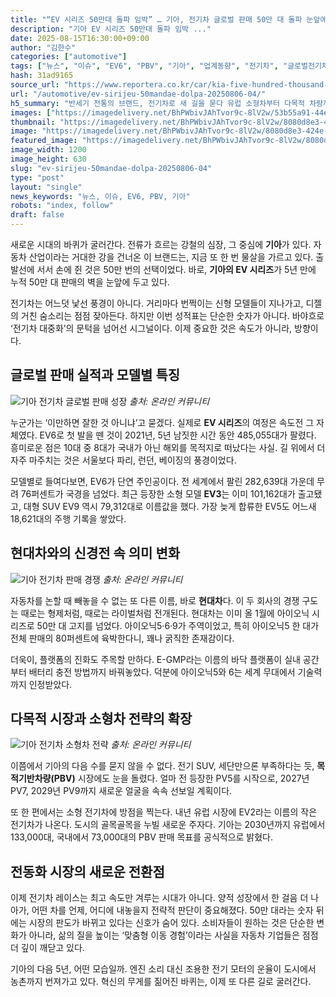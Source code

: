 ```yaml
---
title: "“EV 시리즈 50만대 돌파 임박” … 기아, 전기차 글로벌 판매 50만 대 돌파 눈앞에"
description: "기아 EV 시리즈 50만대 돌파 임박 ..."
date: 2025-08-15T16:30:00+09:00
author: "김한수"
categories: ["automotive"]
tags: ["뉴스", "이슈", "EV6", "PBV", "기아", "업계동향", "전기차", "글로벌전기차지각변동", "중장년전동화투자전략"]
hash: 31ad9165
source_url: "https://www.reportera.co.kr/car/kia-five-hundred-thousand-units-global-ev-sales/"
url: "/automotive/ev-sirijeu-50mandae-dolpa-20250806-04/"
h5_summary: "반세기 전통의 브랜드, 전기차로 새 길을 묻다 유럽 소형차부터 다목적 차량까지 확장 가속"
images: ["https://imagedelivery.net/BhPWbivJAhTvor9c-8lV2w/53b55a91-44ed-4960-879e-c9c33b380200/public", "https://imagedelivery.net/BhPWbivJAhTvor9c-8lV2w/5c76a59c-1239-456d-ca7f-095ae4b33700/public", "https://imagedelivery.net/BhPWbivJAhTvor9c-8lV2w/2a76c8da-d9e9-4719-d26c-47f0269c4a00/public", "https://imagedelivery.net/BhPWbivJAhTvor9c-8lV2w/8080d8e3-424e-4658-b651-fe9fe53e9500/public"]
thumbnail: "https://imagedelivery.net/BhPWbivJAhTvor9c-8lV2w/8080d8e3-424e-4658-b651-fe9fe53e9500/public"
image: "https://imagedelivery.net/BhPWbivJAhTvor9c-8lV2w/8080d8e3-424e-4658-b651-fe9fe53e9500/public"
featured_image: "https://imagedelivery.net/BhPWbivJAhTvor9c-8lV2w/8080d8e3-424e-4658-b651-fe9fe53e9500/public"
image_width: 1200
image_height: 630
slug: "ev-sirijeu-50mandae-dolpa-20250806-04"
type: "post"
layout: "single"
news_keywords: "뉴스, 이슈, EV6, PBV, 기아"
robots: "index, follow"
draft: false
---
```


새로운 시대의 바퀴가 굴러간다. 전류가 흐르는 강철의 심장, 그 중심에 **기아**가 있다. 자동차 산업이라는 거대한 강을 건너온 이 브랜드는, 지금 또 한 번 물살을 가르고 있다. 출발선에 서서 손에 쥔 것은 50만 번의 선택이었다. 바로, **기아의 EV 시리즈**가 5년 만에 누적 50만 대 판매의 벽을 눈앞에 두고 있다.

전기차는 어느덧 낯선 풍경이 아니다. 거리마다 번쩍이는 신형 모델들이 지나가고, 디젤의 거친 숨소리는 점점 잦아든다. 하지만 이번 성적표는 단순한 숫자가 아니다. 바야흐로 ‘전기차 대중화’의 문턱을 넘어선 시그널이다. 이제 중요한 것은 속도가 아니라, 방향이다.

## 글로벌 판매 실적과 모델별 특징

![기아 전기차 글로벌 판매 성장](https://imagedelivery.net/BhPWbivJAhTvor9c-8lV2w/5c76a59c-1239-456d-ca7f-095ae4b33700/public)
*출처: 온라인 커뮤니티*


누군가는 ‘이만하면 잘한 것 아니냐’고 묻겠다. 실제로 **EV 시리즈**의 여정은 속도전 그 자체였다. EV6로 첫 발을 뗀 것이 2021년, 5년 남짓한 시간 동안 485,055대가 팔렸다. 흥미로운 점은 10대 중 8대가 국내가 아닌 해외를 목적지로 떠났다는 사실. 길 위에서 더 자주 마주치는 것은 서울보다 파리, 런던, 베이징의 풍경이었다.

모델별로 들여다보면, EV6가 단연 주인공이다. 전 세계에서 팔린 282,639대 가운데 무려 76퍼센트가 국경을 넘었다. 최근 등장한 소형 모델 **EV3**는 이미 101,162대가 출고됐고, 대형 SUV EV9 역시 79,312대로 이름값을 했다. 가장 늦게 합류한 EV5도 어느새 18,621대의 주행 기록을 쌓았다.

## 현대차와의 신경전 속 의미 변화

![기아 전기차 판매 경쟁](https://imagedelivery.net/BhPWbivJAhTvor9c-8lV2w/53b55a91-44ed-4960-879e-c9c33b380200/public)
*출처: 온라인 커뮤니티*


자동차를 논할 때 빼놓을 수 없는 또 다른 이름, 바로 **현대차**다. 이 두 회사의 경쟁 구도는 때로는 형제처럼, 때로는 라이벌처럼 전개된다. 현대차는 이미 올 1월에 아이오닉 시리즈로 50만 대 고지를 넘었다. 아이오닉5·6·9가 주역이었고, 특히 아이오닉5 한 대가 전체 판매의 80퍼센트에 육박한다니, 꽤나 굵직한 존재감이다.

더욱이, 플랫폼의 진화도 주목할 만하다. E-GMP라는 이름의 바닥 플랫폼이 실내 공간부터 배터리 충전 방법까지 바꿔놓았다. 덕분에 아이오닉5와 6는 세계 무대에서 기술력까지 인정받았다.

## 다목적 시장과 소형차 전략의 확장

![기아 전기차 소형차 전략](https://imagedelivery.net/BhPWbivJAhTvor9c-8lV2w/2a76c8da-d9e9-4719-d26c-47f0269c4a00/public)
*출처: 온라인 커뮤니티*


이쯤에서 기아의 다음 수를 묻지 않을 수 없다. 전기 SUV, 세단만으론 부족하다는 듯, **목적기반차량(PBV)** 시장에도 눈을 돌렸다. 얼마 전 등장한 PV5를 시작으로, 2027년 PV7, 2029년 PV9까지 새로운 얼굴을 속속 선보일 계획이다.

또 한 편에서는 소형 전기차에 방점을 찍는다. 내년 유럽 시장에 EV2라는 이름의 작은 전기차가 나온다. 도시의 골목골목을 누빌 새로운 주자다. 기아는 2030년까지 유럽에서 133,000대, 국내에서 73,000대의 PBV 판매 목표를 공식적으로 밝혔다.

## 전동화 시장의 새로운 전환점

이제 전기차 레이스는 최고 속도만 겨루는 시대가 아니다. 양적 성장에서 한 걸음 더 나아가, 어떤 차를 언제, 어디에 내놓을지 전략적 판단이 중요해졌다. 50만 대라는 숫자 뒤에는 시장의 판도가 바뀌고 있다는 신호가 숨어 있다. 소비자들이 원하는 것은 단순한 변화가 아니라, 삶의 질을 높이는 ‘맞춤형 이동 경험’이라는 사실을 자동차 기업들은 점점 더 깊이 깨닫고 있다.

기아의 다음 5년, 어떤 모습일까. 엔진 소리 대신 조용한 전기 모터의 운율이 도시에서 농촌까지 번져가고 있다. 혁신의 무게를 짊어진 바퀴는, 이제 또 다른 길로 굴러간다.
